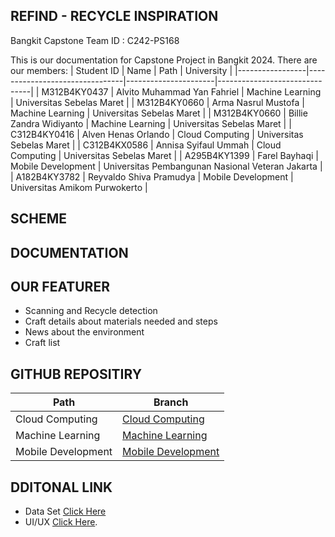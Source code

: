 ## REFIND - RECYCLE INSPIRATION

Bangkit Capstone Team ID : C242-PS168 <br>

This is our documentation for Capstone Project in Bangkit 2024. There are our members:
|    Student ID   |             Name               |         Path         |          University           |
|-----------------|--------------------------------|----------------------|-------------------------------|
| M312B4KY0437    | Alvito Muhammad Yan Fahriel    | Machine Learning     | Universitas Sebelas Maret     |
| M312B4KY0660    | Arma Nasrul Mustofa            | Machine Learning     | Universitas Sebelas Maret     |
| M312B4KY0660    | Billie Zandra Widiyanto        | Machine Learning     | Universitas Sebelas Maret     |
| C312B4KY0416    | Alven Henas Orlando            | Cloud Computing      | Universitas Sebelas Maret     |
| C312B4KX0586    | Annisa Syifaul Ummah           | Cloud Computing      | Universitas Sebelas Maret     |
| A295B4KY1399    | Farel Bayhaqi                  | Mobile Development   | Universitas Pembangunan Nasional Veteran Jakarta    |
| A182B4KY3782    | Reyvaldo Shiva Pramudya        | Mobile Development   | Universitas Amikom Purwokerto |

## SCHEME

## DOCUMENTATION

## OUR FEATURER
- Scanning and Recycle detection
- Craft details about materials needed and steps
- News about the environment
- Craft list

## GITHUB REPOSITIRY
|          Path         |                                   Branch                                         |
|-----------------------|----------------------------------------------------------------------------------|
| Cloud Computing       | [Cloud Computing](https://github.com/capstonec242ps168/Cloud-Computing)          | 
| Machine Learning      | [Machine Learning](https://github.com/capstonec242ps168/Machine-Learning-Model)  |
| Mobile Development    | [Mobile Development](https://github.com/capstonec242ps168/Mobile-Dev-App)        |

## DDITONAL LINK
- Data Set [Click Here](https://www.kaggle.com/datasets/mostafaabla/garbage-classification/data)
- UI/UX [Click Here](https://www.figma.com/design/1DVIT6mJGUYuiZ9U6Fl3oF/Refind?node-id=0-1&node-type=canvas&t=ZZcRTrlQ8kE55Inp-0).
